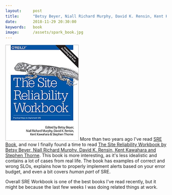 ```yaml
---
layout:     post
title:      "Betsy Beyer, Niall Richard Murphy, David K. Rensin, Kent Kawahara and Stephen Thorne: The Site Reliability Workbook"
date:       2018-11-29 20:30:00
keywords:   book
image:      /assets/spark_book.jpg
---
```


![book cover white](/assets/sre_workbook.jpg) More than two years ago I've read
[SRE Book](https://nvbn.github.io/2016/08/19/sre-book/), and now I finally found a time
to read [The Site Reliability Workbook by Betsy Beyer, Niall Richard Murphy, David K. Rensin, Kent Kawahara and Stephen Thorne](https://landing.google.com/sre/books/).
This book is more interesting, as it's less idealistic and contains a lot of cases
from real life. The book has examples of correct and wrong SLOs, explains how to properly
implement alerts based on your error budget, and even a bit covers *human part* of SRE.

Overall SRE Workbook is one of the best books I've read recently, but it might be because
the last few weeks I was doing related things at work.
